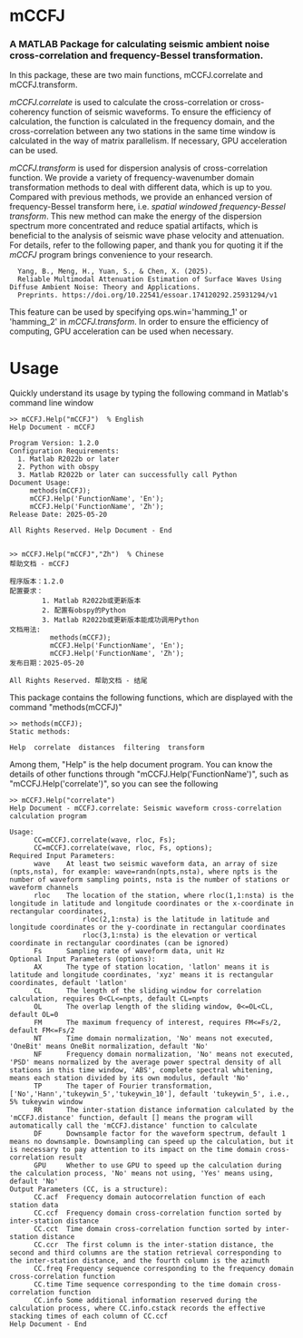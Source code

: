 # mCCFJ
### A MATLAB Package for calculating seismic ambient noise cross-correlation and frequency-Bessel transformation.

In this package, these are two main functions, mCCFJ.correlate and mCCFJ.transform. 

*mCCFJ.correlate* is used to calculate the cross-correlation or cross-coherency function of seismic waveforms. To ensure the efficiency of calculation, the function is calculated in the frequency domain, and the cross-correlation between any two stations in the same time window is calculated in the way of matrix parallelism. If necessary, GPU acceleration can be used. 
      
*mCCFJ.transform* is used for dispersion analysis of cross-correlation function. We provide a variety of frequency-wavenumber domain transformation methods to deal with different data, which is up to you. Compared with previous methods, we provide an enhanced version of frequency-Bessel transform here, i.e. *spatial windowed frequency-Bessel transform*. This new method can make the energy of the dispersion spectrum more concentrated and reduce spatial artifacts, which is beneficial to the analysis of seismic wave phase velocity and attenuation. For details, refer to the following paper, and thank you for quoting it if the *mCCFJ* program brings convenience to your research.

      Yang, B., Meng, H., Yuan, S., & Chen, X. (2025). 
      Reliable Multimodal Attenuation Estimation of Surface Waves Using Diffuse Ambient Noise: Theory and Applications.
      Preprints. https://doi.org/10.22541/essoar.174120292.25931294/v1

This feature can be used by specifying ops.win='hamming_1' or 'hamming_2' in *mCCFJ.transform*. In order to ensure the efficiency of computing, GPU acceleration can be used when necessary.


# Usage

Quickly understand its usage by typing the following command in Matlab's command line window

```
>> mCCFJ.Help("mCCFJ")  % English
Help Document - mCCFJ
 
Program Version: 1.2.0
Configuration Requirements:
  1. Matlab R2022b or later
  2. Python with obspy
  3. Matlab R2022b or later can successfully call Python
Document Usage:
     methods(mCCFJ);
     mCCFJ.Help('FunctionName', 'En');
     mCCFJ.Help('FunctionName', 'Zh');
Release Date: 2025-05-20
        
All Rights Reserved. Help Document - End


>> mCCFJ.Help("mCCFJ","Zh")  % Chinese
帮助文档 - mCCFJ
 
程序版本：1.2.0
配置要求：
        1. Matlab R2022b或更新版本
        2. 配置有obspy的Python
        3. Matlab R2022b或更新版本能成功调用Python
文档用法:
          methods(mCCFJ);
          mCCFJ.Help('FunctionName', 'En');
          mCCFJ.Help('FunctionName', 'Zh');
发布日期：2025-05-20
        
All Rights Reserved. 帮助文档 - 结尾
```

This package contains the following functions, which are displayed with the command "methods(mCCFJ)"
```
>> methods(mCCFJ);
Static methods:

Help  correlate  distances  filtering  transform 
```
Among them, "Help" is the help document program. You can know the details of other functions through "mCCFJ.Help('FunctionName')", such as "mCCFJ.Help('correlate')", so you can see the following
```
>> mCCFJ.Help("correlate")
Help Document - mCCFJ.correlate: Seismic waveform cross-correlation calculation program
 
Usage:
      CC=mCCFJ.correlate(wave, rloc, Fs);
      CC=mCCFJ.correlate(wave, rloc, Fs, options);
Required Input Parameters: 
      wave    At least two seismic waveform data, an array of size (npts,nsta), for example: wave=randn(npts,nsta), where npts is the number of waveform sampling points, nsta is the number of stations or waveform channels
      rloc    The location of the station, where rloc(1,1:nsta) is the longitude in latitude and longitude coordinates or the x-coordinate in rectangular coordinates,
                  rloc(2,1:nsta) is the latitude in latitude and longitude coordinates or the y-coordinate in rectangular coordinates
                  rloc(3,1:nsta) is the elevation or vertical coordinate in rectangular coordinates (can be ignored)
      Fs      Sampling rate of waveform data, unit Hz
Optional Input Parameters (options): 
      AX      The type of station location, 'latlon' means it is latitude and longitude coordinates, 'xyz' means it is rectangular coordinates, default 'latlon'
      CL      The length of the sliding window for correlation calculation, requires 0<CL<=npts, default CL=npts
      OL      The overlap length of the sliding window, 0<=OL<CL, default OL=0
      FM      The maximum frequency of interest, requires FM<=Fs/2, default FM<=Fs/2
      NT      Time domain normalization, 'No' means not executed, 'OneBit' means OneBit normalization, default 'No'
      NF      Frequency domain normalization, 'No' means not executed, 'PSD' means normalized by the average power spectral density of all stations in this time window, 'ABS', complete spectral whitening, means each station divided by its own modulus, default 'No'
      TP      The taper of Fourier transformation, ['No','Hann','tukeywin_5','tukeywin_10'], default 'tukeywin_5', i.e., 5% tukeywin window
      RR      The inter-station distance information calculated by the 'mCCFJ.distance' function, default [] means the program will automatically call the 'mCCFJ.distance' function to calculate
      DF      Downsample factor for the waveform spectrum, default 1 means no downsample. Downsampling can speed up the calculation, but it is necessary to pay attention to its impact on the time domain cross-correlation result
      GPU     Whether to use GPU to speed up the calculation during the calculation process, 'No' means not using, 'Yes' means using, default 'No'
Output Parameters (CC, is a structure): 
      CC.acf  Frequency domain autocorrelation function of each station data
      CC.ccf  Frequency domain cross-correlation function sorted by inter-station distance
      CC.cct  Time domain cross-correlation function sorted by inter-station distance
      CC.ccr  The first column is the inter-station distance, the second and third columns are the station retrieval corresponding to the inter-station distance, and the fourth column is the azimuth
      CC.freq Frequency sequence corresponding to the frequency domain cross-correlation function
      CC.time Time sequence corresponding to the time domain cross-correlation function
      CC.info Some additional information reserved during the calculation process, where CC.info.cstack records the effective stacking times of each column of CC.ccf
Help Document - End
```

